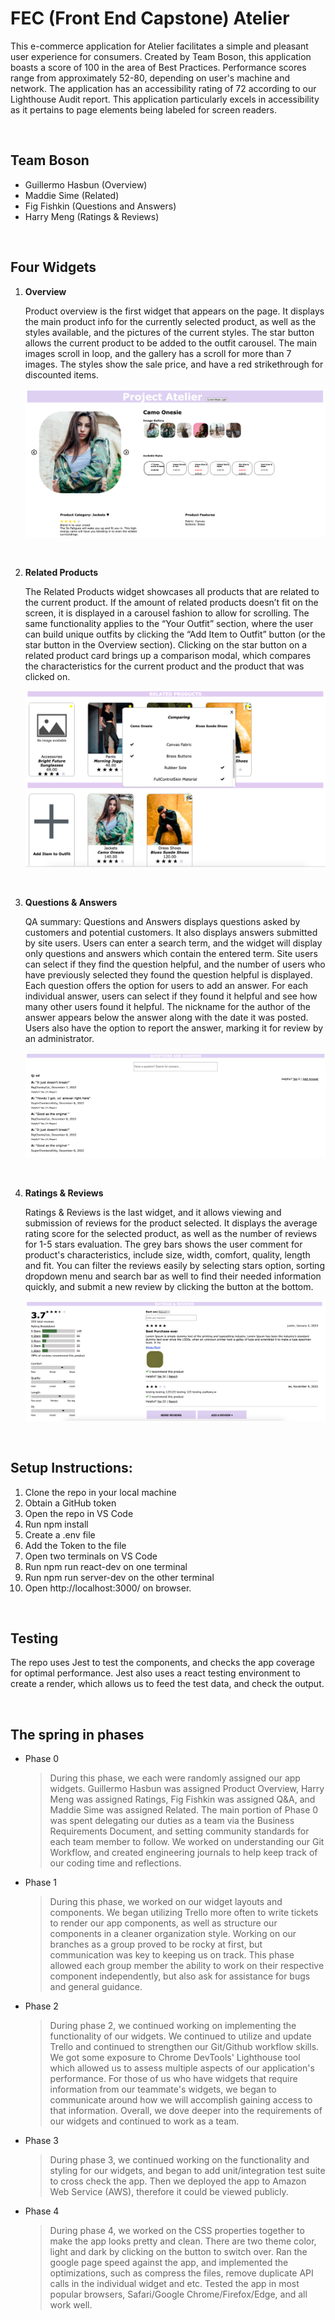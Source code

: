 # FEC (Front End Capstone) Atelier

This e-commerce application for Atelier facilitates a simple and pleasant user experience for consumers. Created by Team Boson, this application boasts a score of 100 in the area of Best Practices. Performance scores range from approximately 52-80, depending on user's machine and network. The application has an accessibility rating of 72 according to our Lighthouse Audit report. This application particularly excels in accessibility as it pertains to page elements being labeled for screen readers.

<br>

##  Team Boson
- Guillermo Hasbun (Overview)
- Maddie Sime (Related)
- Fig Fishkin (Questions and Answers)
- Harry Meng (Ratings & Reviews)

<br>

## Four Widgets
1. **Overview**

    Product overview is the first widget that appears on the page. It displays the main product info for the currently selected product, as well as the styles available, and the pictures of the current styles. The star button allows the current product to be added to the outfit carousel. The main images scroll in loop, and the gallery has a scroll for more than 7 images. The styles show the sale price, and have a red strikethrough for discounted items.

    <img title="Rating" alt="Alt text" src="./Images/Overview.png">

<br>

2. **Related Products**

    The Related Products widget showcases all products that are related to the current product. If the amount of related products doesn’t fit on the screen, it is displayed in a carousel fashion to allow for scrolling. The same functionality applies to the “Your Outfit” section, where the user can build unique outfits by clicking the “Add Item to Outfit” button (or the star button in the Overview section). Clicking on the star button on a related product card brings up a comparison modal, which compares the characteristics for the current product and the product that was clicked on.

    <img title="Rating" alt="Alt text" src="./Images/Related.png">
<br>

3. **Questions & Answers**

    QA summary: Questions and Answers displays questions asked by customers and potential customers. It also displays answers submitted by site users. Users can enter a search term, and the widget will display only questions and answers which contain the entered term. Site users can select if they find the question helpful, and the number of users who have previously selected they found the question helpful is displayed. Each question offers the option for users to add an answer. For each individual answer, users can select if they found it helpful and see how many other users found it helpful. The nickname for the author of the answer appears below the answer along with the date it was posted. Users also have the option to report the answer, marking it for review by an administrator.

    <img title="Rating" alt="Alt text" src="./Images/QA.png">
<br>

4. **Ratings & Reviews**

   Ratings & Reviews is the last widget, and it allows viewing and submission of reviews for the product selected. It displays the average rating score for the selected product, as well as the number of reviews for 1-5 stars evaluation. The grey bars shows the user comment for product's characteristics, include size, width, comfort, quality, length and fit. You can filter the reviews easily by selecting stars option, sorting dropdown menu and search bar as well to find their needed information quickly, and submit a new review by clicking the button at the bottom.

    <img title="Rating" alt="Alt text" src="./Images/Ratings.png">

<br>

## Setup Instructions:
1. Clone the repo in your local machine
2. Obtain a GitHub token
3. Open the repo in VS Code
4. Run npm install
5. Create a .env file
6. Add the Token to the file
7. Open two terminals on VS Code
8. Run npm run react-dev on one terminal
9. Run npm run server-dev on the other terminal
10. Open http://localhost:3000/ on browser.

<br>

## Testing
The repo uses Jest to test the components, and checks the app coverage for optimal performance. Jest also uses a react testing environment to create a render, which allows us to feed the test data, and check the output.

<br>

## The spring in phases
- Phase 0
  > During this phase, we each were randomly assigned our app widgets. Guillermo Hasbun was assigned Product Overview, Harry Meng was assigned Ratings, Fig Fishkin was assigned Q&A, and Maddie Sime was assigned Related. The main portion of Phase 0 was spent delegating our duties as a team via the Business Requirements Document, and setting community standards for each team member to follow. We worked on understanding our Git Workflow, and created engineering journals to help keep track of our coding time and reflections.

- Phase 1
  >  During this phase, we worked on our widget layouts and components. We began utilizing Trello more often to write tickets to render our app components, as well as structure our components in a cleaner organization style. Working on our branches as a group proved to be rocky at first, but communication was key to keeping us on track. This phase allowed each group member the ability to work on their respective component independently, but also ask for assistance for bugs and general guidance.

- Phase 2
  > During phase 2, we continued working on implementing the functionality of our widgets. We continued to utilize and update Trello and continued to strengthen our Git/Github workflow skills. We got some exposure to Chrome DevTools' Lighthouse tool which allowed us to assess multiple aspects of our application's performance. For those of us who have widgets that require information from our teammate's widgets, we began to communicate around how we will accomplish gaining access to that information. Overall, we dove deeper into the requirements of our widgets and continued to work as a team.

- Phase 3
  > During phase 3, we continued working on the functionality and styling for our widgets, and began to add unit/integration test suite to cross check the app. Then we deployed the app to Amazon Web Service (AWS), therefore it could be viewed publicly.

- Phase 4
  > During phase 4, we worked on the CSS properties together to make the app looks pretty and clean. There are two theme color, light and dark by clicking on the button to switch over. Ran the google page speed against the app, and implemented the optimizations, such as compress the files, remove duplicate API calls in the individual widget and etc. Tested the app in most popular browsers, Safari/Google Chrome/Firefox/Edge, and all work well.